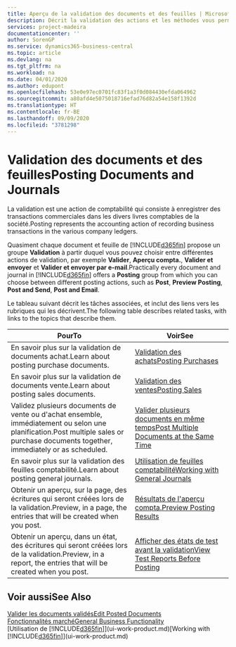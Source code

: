 ```yaml
---
title: Aperçu de la validation des documents et des feuilles | Microsoft Docs
description: Décrit la validation des actions et les méthodes vous permettant de valider des documents et des feuilles.
services: project-madeira
documentationcenter: ''
author: SorenGP
ms.service: dynamics365-business-central
ms.topic: article
ms.devlang: na
ms.tgt_pltfrm: na
ms.workload: na
ms.date: 04/01/2020
ms.author: edupont
ms.openlocfilehash: 53e0e97ec0701fc83f1a3f0d084430efda064962
ms.sourcegitcommit: a80afd4e5075018716efad76d82a54e158f1392d
ms.translationtype: HT
ms.contentlocale: fr-BE
ms.lasthandoff: 09/09/2020
ms.locfileid: "3781298"
---
```

# <a name="posting-documents-and-journals"></a><span data-ttu-id="cabc6-103">Validation des documents et des feuilles</span><span class="sxs-lookup"><span data-stu-id="cabc6-103">Posting Documents and Journals</span></span>
<span data-ttu-id="cabc6-104">La validation est une action de comptabilité qui consiste à enregistrer des transactions commerciales dans les divers livres comptables de la société.</span><span class="sxs-lookup"><span data-stu-id="cabc6-104">Posting represents the accounting action of recording business transactions in the various company ledgers.</span></span>

<span data-ttu-id="cabc6-105">Quasiment chaque document et feuille de [!INCLUDE[d365fin](includes/d365fin_md.md)] propose un groupe **Validation** à partir duquel vous pouvez choisir entre différentes actions de validation, par exemple **Valider**, **Aperçu compta.**, **Valider et envoyer** et **Valider et envoyer par e-mail**.</span><span class="sxs-lookup"><span data-stu-id="cabc6-105">Practically every document and journal in [!INCLUDE[d365fin](includes/d365fin_md.md)] offers a **Posting** group from which you can choose between different posting actions, such as **Post**, **Preview Posting**, **Post and Send**, **Post and Email**.</span></span>

<span data-ttu-id="cabc6-106">Le tableau suivant décrit les tâches associées, et inclut des liens vers les rubriques qui les décrivent.</span><span class="sxs-lookup"><span data-stu-id="cabc6-106">The following table describes related tasks, with links to the topics that describe them.</span></span>

| <span data-ttu-id="cabc6-107">Pour</span><span class="sxs-lookup"><span data-stu-id="cabc6-107">To</span></span> | <span data-ttu-id="cabc6-108">Voir</span><span class="sxs-lookup"><span data-stu-id="cabc6-108">See</span></span> |
| --- | --- |
| <span data-ttu-id="cabc6-109">En savoir plus sur la validation de documents achat.</span><span class="sxs-lookup"><span data-stu-id="cabc6-109">Learn about posting purchase documents.</span></span> |[<span data-ttu-id="cabc6-110">Validation des achats</span><span class="sxs-lookup"><span data-stu-id="cabc6-110">Posting Purchases</span></span>](ui-post-purchases.md) |
| <span data-ttu-id="cabc6-111">En savoir plus sur la validation de documents vente.</span><span class="sxs-lookup"><span data-stu-id="cabc6-111">Learn about posting sales documents.</span></span> |[<span data-ttu-id="cabc6-112">Validation des ventes</span><span class="sxs-lookup"><span data-stu-id="cabc6-112">Posting Sales</span></span>](ui-post-sales.md) |
| <span data-ttu-id="cabc6-113">Validez plusieurs documents de vente ou d'achat ensemble, immédiatement ou selon une planification.</span><span class="sxs-lookup"><span data-stu-id="cabc6-113">Post multiple sales or purchase documents together, immediately or as scheduled.</span></span>|[<span data-ttu-id="cabc6-114">Valider plusieurs documents en même temps</span><span class="sxs-lookup"><span data-stu-id="cabc6-114">Post Multiple Documents at the Same Time</span></span>](ui-batch-posting.md)|
| <span data-ttu-id="cabc6-115">En savoir plus sur la validation des feuilles comptabilité.</span><span class="sxs-lookup"><span data-stu-id="cabc6-115">Learn about posting general journals.</span></span> |[<span data-ttu-id="cabc6-116">Utilisation de feuilles comptabilité</span><span class="sxs-lookup"><span data-stu-id="cabc6-116">Working with General Journals</span></span>](ui-work-general-journals.md) |
| <span data-ttu-id="cabc6-117">Obtenir un aperçu, sur la page, des écritures qui seront créées lors de la validation.</span><span class="sxs-lookup"><span data-stu-id="cabc6-117">Preview, in a page, the entries that will be created when you post.</span></span> |[<span data-ttu-id="cabc6-118">Résultats de l'aperçu compta.</span><span class="sxs-lookup"><span data-stu-id="cabc6-118">Preview Posting Results</span></span>](ui-how-preview-post-results.md) |
| <span data-ttu-id="cabc6-119">Obtenir un aperçu, dans un état, des écritures qui seront créées lors de la validation.</span><span class="sxs-lookup"><span data-stu-id="cabc6-119">Preview, in a report, the entries that will be created when you post.</span></span> |[<span data-ttu-id="cabc6-120">Afficher des états de test avant la validation</span><span class="sxs-lookup"><span data-stu-id="cabc6-120">View Test Reports Before Posting</span></span>](ui-how-view-test-reports-posting.md) |

## <a name="see-also"></a><span data-ttu-id="cabc6-121">Voir aussi</span><span class="sxs-lookup"><span data-stu-id="cabc6-121">See Also</span></span>
[<span data-ttu-id="cabc6-122">Valider les documents validés</span><span class="sxs-lookup"><span data-stu-id="cabc6-122">Edit Posted Documents</span></span>](across-edit-posted-document.md)  
[<span data-ttu-id="cabc6-123">Fonctionnalités marché</span><span class="sxs-lookup"><span data-stu-id="cabc6-123">General Business Functionality</span></span>](ui-across-business-areas.md)  
<span data-ttu-id="cabc6-124">[Utilisation de [!INCLUDE[d365fin](includes/d365fin_md.md)]](ui-work-product.md)</span><span class="sxs-lookup"><span data-stu-id="cabc6-124">[Working with [!INCLUDE[d365fin](includes/d365fin_md.md)]](ui-work-product.md)</span></span>

